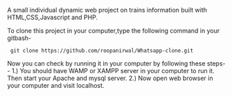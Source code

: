 
A small individual dynamic web project on trains information built with HTML,CSS,Javascript and PHP.

To clone this project in your computer,type the following command in your gitbash-

     git clone https://github.com/roopanirwal/Whatsapp-clone.git
  
Now you can check by running it in your computer by following these steps--
1.) You should have WAMP or XAMPP server in your computer to run it. Then start your Apache and mysql server. 
2.) Now open web browser in your computer and visit localhost. 
